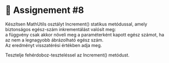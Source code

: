 # 📓 Assignement #8

Készítsen MathUtils osztályt Increment() statikus metódussal, amely biztonságos egész-szám inkrementálást valósít meg:  
a függvény csak akkor növeli meg a paraméterként kapott egész számot, ha az nem a legnagyobb ábrázolható egész szám.  
Az eredményt visszatérési értékben adja meg.  
  
Tesztelje fehérdoboz-teszteléssel az Increment() metódust.  
